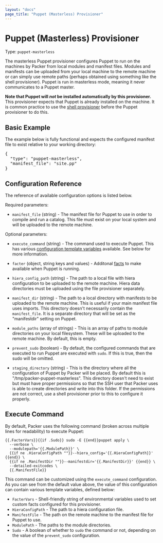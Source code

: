 ```yaml
---
layout: "docs"
page_title: "Puppet (Masterless) Provisioner"
---
```


# Puppet (Masterless) Provisioner

Type: `puppet-masterless`

The masterless Puppet provisioner configures Puppet to run on the machines
by Packer from local modules and manifest files. Modules and manifests
can be uploaded from your local machine to the remote machine or can simply
use remote paths (perhaps obtained using something like the shell provisioner).
Puppet is run in masterless mode, meaning it never communicates to a Puppet
master.

<div class="alert alert-info alert-block">
<strong>Note that Puppet will <em>not</em> be installed automatically
by this provisioner.</strong> This provisioner expects that Puppet is already
installed on the machine. It is common practice to use the
<a href="/docs/provisioners/shell.html">shell provisioner</a> before the
Puppet provisioner to do this.
</div>

## Basic Example

The example below is fully functional and expects the configured manifest
file to exist relative to your working directory:

<pre class="prettyprint">
{
  "type": "puppet-masterless",
  "manifest_file": "site.pp"
}
</pre>

## Configuration Reference

The reference of available configuration options is listed below.

Required parameters:

* `manifest_file` (string) - The manifest file for Puppet to use in order
  to compile and run a catalog. This file must exist on your local system
  and will be uploaded to the remote machine.

Optional parameters:

* `execute_command` (string) - The command used to execute Puppet. This has
  various [configuration template variables](/docs/templates/configuration-templates.html)
  available. See below for more information.

* `facter` (object, string keys and values) - Additonal
  [facts](http://puppetlabs.com/puppet/related-projects/facter) to make
  available when Puppet is running.

* `hiera_config_path` (string) - The path to a local file with hiera
  configuration to be uploaded to the remote machine. Hiera data directories
  must be uploaded using the file provisioner separately.

* `manifest_dir` (string) - The path to a local directory with manifests
  to be uploaded to the remote machine. This is useful if your main
  manifest file uses imports. This directory doesn't necessarily contain
  the `manifest_file`. It is a separate directory that will be set as
  the "manifestdir" setting on Puppet.

* `module_paths` (array of strings) - This is an array of paths to module
  directories on your local filesystem. These will be uploaded to the remote
  machine. By default, this is empty.

* `prevent_sudo` (boolean) - By default, the configured commands that are
  executed to run Puppet are executed with `sudo`. If this is true,
  then the sudo will be omitted.

* `staging_directory` (string) - This is the directory where all the configuration
  of Puppet by Packer will be placed. By default this is "/tmp/packer-puppet-masterless".
  This directory doesn't need to exist but must have proper permissions so that
  the SSH user that Packer uses is able to create directories and write into
  this folder. If the permissions are not correct, use a shell provisioner
  prior to this to configure it properly.

## Execute Command

By default, Packer uses the following command (broken across multiple lines
for readability) to execute Puppet:

```
{{.FacterVars}}{{if .Sudo}} sudo -E {{end}}puppet apply \
  --verbose \
  --modulepath='{{.ModulePath}}' \
  {{if ne .HieraConfigPath ""}}--hiera_config='{{.HieraConfigPath}}' {{end}} \
  {{if ne .ManifestDir ""}}--manifestdir='{{.ManifestDir}}' {{end}} \
  --detailed-exitcodes \
  {{.ManifestFile}}
```

This command can be customized using the `execute_command` configuration.
As you can see from the default value above, the value of this configuration
can contain various template variables, defined below:

* `FacterVars` - Shell-friendly string of environmental variables used
  to set custom facts configured for this provisioner.
* `HieraConfigPath` - The path to a hiera configuration file.
* `ManifestFile` - The path on the remote machine to the manifest file
  for Puppet to use.
* `ModulePath` - The paths to the module directories.
* `Sudo` - A boolean of whether to `sudo` the command or not, depending on
  the value of the `prevent_sudo` configuration.

